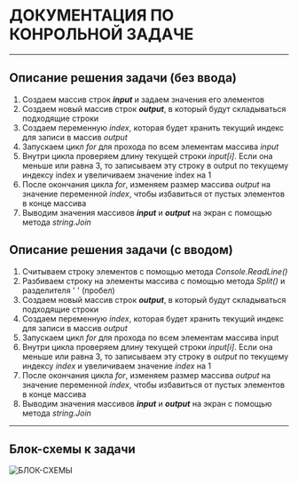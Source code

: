 # ДОКУМЕНТАЦИЯ ПО КОНРОЛЬНОЙ ЗАДАЧЕ
---
## Описание решения задачи (без ввода)
1. Создаем массив строк ***input*** и задаем значения его элементов
2. Создаем новый массив строк ***output***, в который будут складываться подходящие строки
3. Создаем переменную *index*, которая будет хранить текущий индекс для записи в массив *output*
4. Запускаем цикл *for* для прохода по всем элементам массива *input*
5. Внутри цикла проверяем длину текущей строки *input[i]*. Если она меньше или равна 3, то записываем эту строку в output по текущему индексу index и увеличиваем значение index на 1
6. После окончания цикла *for*, изменяем размер массива *output* на значение переменной *index*, чтобы избавиться от пустых элементов в конце массива
7. Выводим значения массивов ***input*** и ***output*** на экран с помощью метода *string.Join*

## Описание решения задачи (с вводом)
1. Считываем строку элементов с помощью метода *Console.ReadLine()*
2. Разбиваем строку на элементы массива с помощью метода *Split()* и разделителя ' ' (пробел)
3. Создаем новый массив строк ***output***, в который будут складываться подходящие строки
4. Создаем переменную *index*, которая будет хранить текущий индекс для записи в массив *output*
5. Запускаем цикл *for* для прохода по всем элементам массива input
6. Внутри цикла проверяем длину текущей строки *input[i]*. Если она меньше или равна 3, то записываем эту строку в *output* по текущему индексу *index* и увеличиваем значение *index* на 1
7. После окончания цикла *for*, изменяем размер массива *output* на значение переменной *index*, чтобы избавиться от пустых элементов в конце массива
8. Выводим значения массивов ***input*** и ***output*** на экран с помощью метода *string.Join*

---
## Блок-схемы к задачи
![БЛОК-СХЕМЫ](image.PNG)
